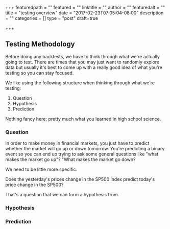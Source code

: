 +++
featuredpath = ""
featured = ""
linktitle = ""
author = ""
featuredalt = ""
title = "testing overview"
date = "2017-02-23T07:05:04-08:00"
description = ""
categories = []
type = "post"
draft=true

+++

## Testing Methodology

Before doing any backtests, we have to think through what we're actually going to test. There are times that you may just want to randomly explore data but usually it's best to come up with a really good idea of what you're testing so you can stay focused.

We like using the following structure when thinking through what we're testing:

1. Question
2. Hypothesis
3. Prediction

Nothing fancy here; pretty much what you learned in high school science.

### Question

In order to make money in financial markets, you just have to predict whether the market will go up or down tomorrow. You're predicting a binary event so you can end up trying to ask some general questions like "what makes the market go up"? "What makes the market go down? 

We need to be little more specific. 

Does the yesterday's prices change in the SP500 index predict today's price change in the SP500?

That's a question that we can form a hypothesis from. 

### Hypothesis



### Prediction






